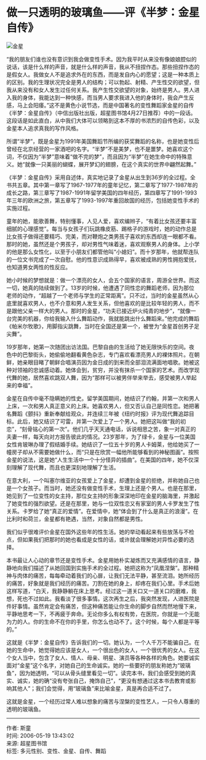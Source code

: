 # 做一只透明的玻璃鱼——评《半梦：金星自传》

![金星](https://img1.doubanio.com/icon/u1137675-8.jpg)

“我的朋友们谁也没有意识到我会做变性手术。因为我平时从来没有像娘娘腔似的说话，该是什么样的声音，就是什么样的声音，我从不扭捏作态。那些扭捏作态的是假女人。我做女人不是追求外在的东西，而是发自内心的愿望；这是一种本质上的区别。我的生理状况完全是男人的结构；可以勃起、射精、产生性交的欲望，但我从来没有和女人发生过任何关系。我产生性交欲望的对象，始终是男人。男人进入我的身体，我能达到一种快感，而当男人要求我进入他的身体时，我会产生反感，马上会阳痿。”这不是黄色小说节选，而是中国著名的变性舞蹈家金星的自传《半梦：金星自传》（中信出版社出版，超星图书馆4月27日推荐）中的一段话。这段话是如此直白，从中我们大体可以领略到这本不厚的书浓烈的自传色彩，以及金星本人追求真我的写作风格。

所谓“半梦”，既是金星为1991年美国舞蹈节所编的获奖舞蹈的名称，也是她变性后曾经在北京经营的一家酒吧的名字。“半梦”不是美梦，也不是噩梦。她喜欢这个词，不仅因为“半梦”意味着“做不完的梦”，而且因为“半梦”在她生命中的特殊意义。她“就像一只美丽的蝴蝶，展开梦幻的翅膀，在这个真实的世界中翩然起舞。”

《半梦：金星自传》采用自述体，真实地记录了金星从出生到36岁的全过程。全书共五章。其中第一章写了1967-1977年的童年记忆，第二章写了1977-1987年的成长之路，第三章写了1987-1991年留学美国的四年经历，第四章写了1991-1993年三年的欧洲之旅，第五章写了1993-1997年重回故国的经历，包括她变性手术的实施过程。

童年的她，能歌善舞，特别懂事，人见人爱，喜欢编辫子，“有着比女孩还要丰富细腻的心理感觉”。每当与女孩子们玩跳橡皮筋、踢格子的游戏时，她的动作总是比女孩子做得还要精巧、完美，而对鞭炮之类男孩子喜欢的东西却连一眼都不看。那时的她，虽然还是个男孩子，却对男性气味着迷，喜欢观察男人的身体。上小学的他是那么女性化，以至于小朋友们都管他叫“小媳妇”。而十岁那年，他就帮连队的一位文书完成了一次自慰。他的性意识成熟得早，喜欢被成熟的男性拥抱爱抚，也知道男女两性的性反应。

她小时候的梦想就是：做一个漂亮的女人，会五个国家的语言，周游全世界。而这一切，她真的陆续做到了。13岁的时候，他遭遇了同性恋的舞蹈老师，因为那位老师的动作，“超越了一个老师与学生的正常距离”。只不过，当时的金星虽然从心底里就喜欢男人，也不介意和男人发生关系，但他喜欢的是比较年轻的男人，而不是跟他父亲一样大的男人。那时的金星，“功夫已接近炉火纯青的地步”，“就像一台完美的机器，你给我输入什么舞蹈动作，我就能跳出什么舞蹈来。”他完成的舞蹈《帕米尔牧歌》，用脚指尖跳舞，当时在全国还是第一个，被誉为“金星首创男子足尖舞”。

19岁那年，她第一次随团出访法国。巴黎自由的生活给了她无限快乐的空间。夜色中的巴黎街头，她偷偷地翻看黄色杂志，专门喜欢看漂亮男人的裸体照片。在朝鲜，她亲眼目睹了朝鲜合唱演员因为金日成的到来而全部泪流满面地唱歌。她被这种对领袖的忠诚感动着。她体会到，贫穷，并没有抹杀一个国家的艺术。而改学现代舞的她，居然喜欢跳双人舞，因为“那样可以被男伴举来举去，感受被男人举起来的幸福”。

金星在自传中毫不隐瞒她的性史。留学美国期间，她结识了约翰，并第一次和男人上床，一次和男人真正意义的上床。她喜欢男人，但又否认自己是同性恋。她把著名舞蹈《颤抖》重新奉献给观众，并连续三年被《纽约时报》评为现代舞追踪目标。此后，她又结识了可雷，并第一次爱上了一个男人。她把这叫做“我的初恋”，“刻骨铭心的第一次”。他们几乎天天通电话，诉说相思之苦，象一对真正的夫妻一样，每天向对方报告彼此的情况。23岁那年，为了绿卡，金星与一位美国女性肯玻琳办理了假结婚手续。她结识了一位五十岁的男人卡姆莱，他给她买了一幢房子却从不需要她做什么，而“只是在欣赏一幅他所能够看到的神秘图画”。按照金星的说法，这是她“人生生活中一个十分怪异的插曲”。在美国的四年，她不仅深刻理解了现代舞，而且也更深刻地理解了生活。

在意大利，一个叫塞尔维亚的女孩爱上了金星，却遭到金星的拒绝，并称她自己也是一个女孩子。而当时，她还没有做变性手术，生理上还是个男人。也是在那里，她见到了一位变性的女主持，那位女主持的形象深深地印在金星的脑海里，并激起了她变性的强烈欲望。还是在那里，她与一位双性恋又有家室的男人卡罗发生了性关系。卡罗给了她“真正的爱情”。在爱情中，她“体会到了什么是真正的浪漫”。在比利时和荷兰，金星都有艳遇，当然，对象自然都是男性。

我们似乎很难评价金星在国外这些年的性生活。她的举动看起来有些放荡与不检点，但如果我们把那时的她也看成是女性的话，或许就会理解她对异性必要的选择。

本书最让人心动的章节还是变性手术。金星用她朴实凝炼而又充满感情的语言，静静地向我们描述了从她回国到实施手术的全过程。她把这称为“凤凰涅槃”。那种精神与肉体的痛苦，每每牵动着我们的心扉，让我们无法平静，甚至流泪。她所经历的痛苦，好象就是我们经历的痛苦。刀割在她的身上，却疼在我们心里。手术后她这样写道，“白天，我静静躺在床上思考。经过这一道关口又一道关口的磨难，我想，死也不过如此。我看淡了很多事情。这次再生之后，我突然发现，人进医院是件好事情。虽然肯定会有痛苦，但这种痛苦能让你生命的脚步自然而然地慢下来，平静地思考一下，不再疲于奔命。无论你多么有权有势，在医院，你就是一个无能为力的人。你的生命不在你的手里，你怎么也动不了。这个时候，每个人都是平等的。”

这就是《半梦：金星自传》告诉我们的一切。她认为，一个人千万不能骗自己。在她的生命中，她觉得她应该是女人，一个很出色的女人，一个很优秀的女人。在这个女人当中，包含了女人、情人、母亲、明星、演员等各种各样的角色。她要诚实面对“金星”这个名字，对她自己的生命诚实。她的一些要好的朋友称她为“玻璃鱼”，因为她透明，“可以从骨头缝里看见一切”。读完本书，我们会感受到她的真实、诚实，她的确“没有夸张自己，掩饰自己”，“更没有想通过这本书去教育或影响其他人”；我们会觉得，用“玻璃鱼”来比喻金星，真是再合适不过了。

这就是金星，一个经历过常人难以想象的痛苦与涅槃的变性艺人，一只令人尊重的透明的玻璃鱼。

---

作者: 斯童  
时间: 2006-05-19 13:43:02  
来源: 超星图书馆  
标签: 多元性别、变性、金星、自传、舞蹈